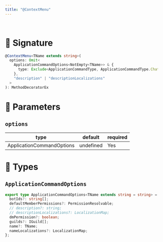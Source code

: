```yaml
---
title: "@ContextMenu"
---
```


<br/>

# 📍 Signature

```ts
@ContextMenu<TName extends string>(
  options: Omit<
    ApplicationCommandOptions<NotEmpty<TName>> & {
      type: Exclude<ApplicationCommandType, ApplicationCommandType.ChatInput>;
    },
    "description" | "descriptionLocalizations"
  >
): MethodDecoratorEx 
```

# 📍 Parameters

## `options`
| type      | default | required |
| --------- | ------- | -------- |
| ApplicationCommandOptions | undefined    | Yes      |

# 📍 Types

## `ApplicationCommandOptions`

```ts
export type ApplicationCommandOptions<TName extends string = string> = {
  botIds?: string[];
  defaultMemberPermissions?: PermissionResolvable;
  // description?: string;
  // descriptionLocalizations?: LocalizationMap;
  dmPermission?: boolean;
  guilds?: IGuild[];
  name?: TName;
  nameLocalizations?: LocalizationMap;
};
```